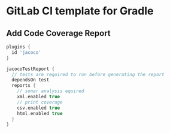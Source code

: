 # GitLab CI template for Gradle

## Add Code Coverage Report

``` groovy
plugins {
  id 'jacoco'
}

jacocoTestReport {
  // tests are required to run before generating the report
  dependsOn test 
  reports {
    // sonar analysis equired
    xml.enabled true
    // print coverage
    csv.enabled true
    html.enabled true
  }
}
```


